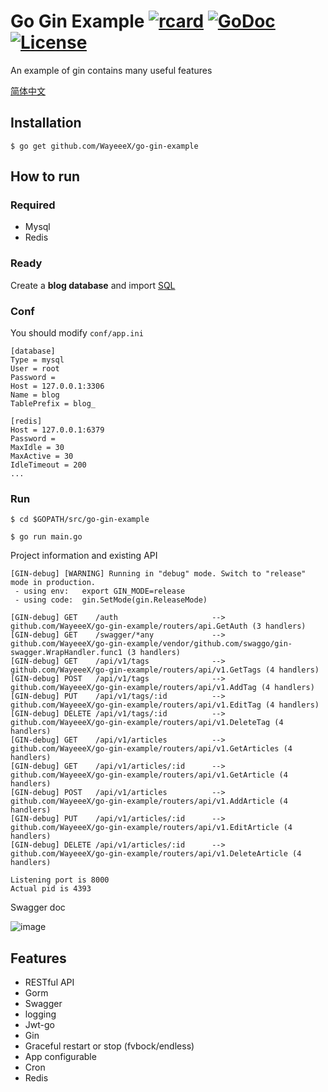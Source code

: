 # Go Gin Example [![rcard](https://goreportcard.com/badge/github.com/WayeeeX/go-gin-example)](https://goreportcard.com/report/github.com/WayeeeX/go-gin-example) [![GoDoc](http://img.shields.io/badge/go-documentation-blue.svg?style=flat-square)](https://godoc.org/github.com/WayeeeX/go-gin-example) [![License](http://img.shields.io/badge/license-mit-blue.svg?style=flat-square)](https://raw.githubusercontent.com/EDDYCJY/go-gin-example/master/LICENSE)

An example of gin contains many useful features

[简体中文](https://github.com/WayeeeX/go-gin-example/blob/master/README_ZH.md)

## Installation
```
$ go get github.com/WayeeeX/go-gin-example
```

## How to run

### Required

- Mysql
- Redis

### Ready

Create a **blog database** and import [SQL](https://github.com/WayeeeX/go-gin-example/blob/master/docs/sql/blog.sql)

### Conf

You should modify `conf/app.ini`

```
[database]
Type = mysql
User = root
Password =
Host = 127.0.0.1:3306
Name = blog
TablePrefix = blog_

[redis]
Host = 127.0.0.1:6379
Password =
MaxIdle = 30
MaxActive = 30
IdleTimeout = 200
...
```

### Run
```
$ cd $GOPATH/src/go-gin-example

$ go run main.go 
```

Project information and existing API

```
[GIN-debug] [WARNING] Running in "debug" mode. Switch to "release" mode in production.
 - using env:	export GIN_MODE=release
 - using code:	gin.SetMode(gin.ReleaseMode)

[GIN-debug] GET    /auth                     --> github.com/WayeeeX/go-gin-example/routers/api.GetAuth (3 handlers)
[GIN-debug] GET    /swagger/*any             --> github.com/WayeeeX/go-gin-example/vendor/github.com/swaggo/gin-swagger.WrapHandler.func1 (3 handlers)
[GIN-debug] GET    /api/v1/tags              --> github.com/WayeeeX/go-gin-example/routers/api/v1.GetTags (4 handlers)
[GIN-debug] POST   /api/v1/tags              --> github.com/WayeeeX/go-gin-example/routers/api/v1.AddTag (4 handlers)
[GIN-debug] PUT    /api/v1/tags/:id          --> github.com/WayeeeX/go-gin-example/routers/api/v1.EditTag (4 handlers)
[GIN-debug] DELETE /api/v1/tags/:id          --> github.com/WayeeeX/go-gin-example/routers/api/v1.DeleteTag (4 handlers)
[GIN-debug] GET    /api/v1/articles          --> github.com/WayeeeX/go-gin-example/routers/api/v1.GetArticles (4 handlers)
[GIN-debug] GET    /api/v1/articles/:id      --> github.com/WayeeeX/go-gin-example/routers/api/v1.GetArticle (4 handlers)
[GIN-debug] POST   /api/v1/articles          --> github.com/WayeeeX/go-gin-example/routers/api/v1.AddArticle (4 handlers)
[GIN-debug] PUT    /api/v1/articles/:id      --> github.com/WayeeeX/go-gin-example/routers/api/v1.EditArticle (4 handlers)
[GIN-debug] DELETE /api/v1/articles/:id      --> github.com/WayeeeX/go-gin-example/routers/api/v1.DeleteArticle (4 handlers)

Listening port is 8000
Actual pid is 4393
```
Swagger doc

![image](https://i.imgur.com/bVRLTP4.jpg)

## Features

- RESTful API
- Gorm
- Swagger
- logging
- Jwt-go
- Gin
- Graceful restart or stop (fvbock/endless)
- App configurable
- Cron
- Redis